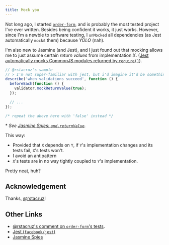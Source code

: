```yaml
---
title: Mock you
---
```


Not long ago, I started [```order-form```](https://github.com/srph/frontend-exercises-order-form-react), and is probably the most tested project I've ever written. Besides being confident it works, it just works. However, since I'm a newbie to software testing, I ```unMocked``` all dependencies (as Jest automatically ```mock```s them) because *YOLO* (nah).

I'm also new to Jasmine (and Jest), and I just found out that mocking allows me to just assume certain *return values* from implementation *X*. ([Jest automatically mocks CommonJS modules returned by ```require()```](http://facebook.github.io/jest/docs/automatic-mocking.html#content)).

```js
// @rstacruz's sample
// > I'm not super-familiar with jest, but i'd imagine it'd be something like:
describe('when validations succeed', function () {
  beforeEach(function () {
    validator.mockReturnValue(true);
  });

  // ...
});

/* repeat the above here with 'false' instead */
```

\* *See [Jasmine Spies: ```and.returnValue```](http://jasmine.github.io/2.0/introduction.html#section-Spies:_<code>and.returnValue</code>).*

This way:

- Provided that ```X``` depends on ```Y```, if ```Y```'s implementation changes and its tests fail, ```X```'s tests won't.
- I avoid an antipattern
- ```X```'s tests are in no way tightly coupled to ```Y```'s implementation.

Pretty neat, huh?

## Acknowledgement

Thanks, [@rstacruz](https://github.com/rstacruz)!

## Other Links

- [@rstacruz's comment on ```order-form```'s tests](https://github.com/srph/frontend-exercises-order-form-react/commit/cc65e22df5857bd5aad717ef1afe89a24f2b51da).
- [Jest (```facebook/jest```)](http://facebook.github.io/jest/)
- [Jasmine Spies](http://jasmine.github.io/2.0/introduction.html#section-Spies)
